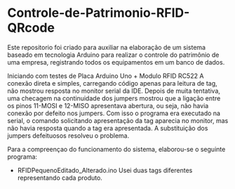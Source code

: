 # Controle-de-Patrimonio-RFID-QRcode
Este repositorio foi criado para auxiliar na elaboração de um sistema baseado em tecnologia Arduino para realizar o controle do patrimônio de uma empresa, registrando todos os equipamentos em um banco de dados.

  Iniciando com testes de Placa Arduino Uno + Modulo RFID RC522
    A conexão direta e simples, carregando código apenas para leitura de tag, não mostrou resposta no monitor serial da IDE. Depois de muita tentativa, uma checagem na continuidade dos jumpers mostrou que a ligação entre os pinos 11-MOSI e 12-MISO apresentava abertura, ou
seja, não havia conexão por defeito nos jumpers. Com isso o programa era executado na serial, o comando solicitando apresentação da tag
aparecia no monitor, mas não havia resposta quando a tag era apresentada.
  A substituição dos jumpers defeituosos resolveu o problema.
  
  Para a compreençao do funcionamento do sistema, elaborou-se o seguinte programa:
- RFIDPequenoEditado_Alterado.ino
Usei duas tags diferentes representando cada produto.
